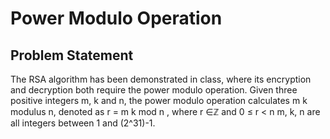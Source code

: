 # Power Modulo Operation

## Problem Statement

The RSA algorithm has been demonstrated in class, where its encryption and decryption both 
require the power modulo operation. Given three positive integers m, k and n, the power modulo 
operation calculates m
k modulus n, denoted as r = m
k mod n , where r ∈ℤ and 0 ≤ r < n
m, k, n are all integers between 1 and (2^31)-1.
